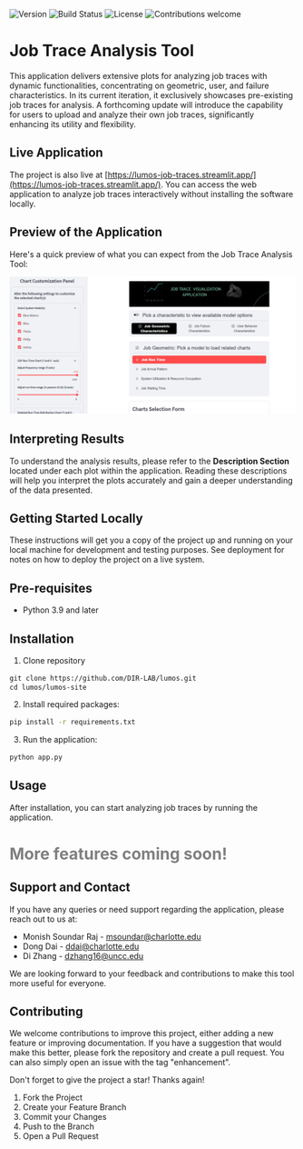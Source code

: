 ![Version](https://img.shields.io/badge/version-1.0.0-blue.svg) ![Build Status](https://img.shields.io/badge/build-passing-brightgreen.svg) ![License](https://img.shields.io/badge/license-MIT-green.svg) ![Contributions welcome](https://img.shields.io/badge/contributions-welcome-orange.svg) 


# Job Trace Analysis Tool

This application delivers extensive plots for analyzing job traces with dynamic functionalities, concentrating on geometric, user, and failure characteristics. In its current iteration, it exclusively showcases pre-existing job traces for analysis. A forthcoming update will introduce the capability for users to upload and analyze their own job traces, significantly enhancing its utility and flexibility.

## Live Application

The project is also live at [https://lumos-job-traces.streamlit.app/](https://lumos-job-traces.streamlit.app/). You can access the web application to analyze job traces interactively without installing the software locally.

## Preview of the Application

Here's a quick preview of what you can expect from the Job Trace Analysis Tool:

![Application Preview](lumos-site/images/site_preview.png)

## Interpreting Results

To understand the analysis results, please refer to the **Description Section** located under each plot within the application. Reading these descriptions will help you interpret the plots accurately and gain a deeper understanding of the data presented.

## Getting Started Locally 

These instructions will get you a copy of the project up and running on your local machine for development and testing purposes. See deployment for notes on how to deploy the project on a live system.

## Pre-requisites

- Python 3.9 and later

## Installation

1. Clone repository

```
git clone https://github.com/DIR-LAB/lumos.git
cd lumos/lumos-site
```

2. Install required packages:

```bash
pip install -r requirements.txt
```

3. Run the application:

```bash
python app.py
```

## Usage

After installation, you can start analyzing job traces by running the application.  

# <span style="color:grey;">More features coming soon!</span>


## Support and Contact

If you have any queries or need support regarding the application, please reach out to us at: 

- Monish Soundar Raj - msoundar@charlotte.edu
- Dong Dai - ddai@charlotte.edu
- Di Zhang - dzhang16@uncc.edu

We are looking forward to your feedback and contributions to make this tool more useful for everyone.

## Contributing

We welcome contributions to improve this project, either adding a new feature or improving documentation. If you have a suggestion that would make this better, please fork the repository and create a pull request. You can also simply open an issue with the tag "enhancement".

Don't forget to give the project a star! Thanks again!

1. Fork the Project
2. Create your Feature Branch 
3. Commit your Changes 
4. Push to the Branch 
5. Open a Pull Request

